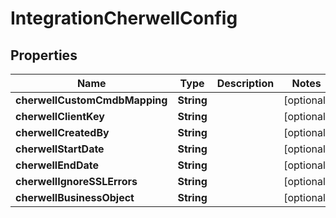 

# IntegrationCherwellConfig

## Properties

Name | Type | Description | Notes
------------ | ------------- | ------------- | -------------
**cherwellCustomCmdbMapping** | **String** |  |  [optional]
**cherwellClientKey** | **String** |  |  [optional]
**cherwellCreatedBy** | **String** |  |  [optional]
**cherwellStartDate** | **String** |  |  [optional]
**cherwellEndDate** | **String** |  |  [optional]
**cherwellIgnoreSSLErrors** | **String** |  |  [optional]
**cherwellBusinessObject** | **String** |  |  [optional]



